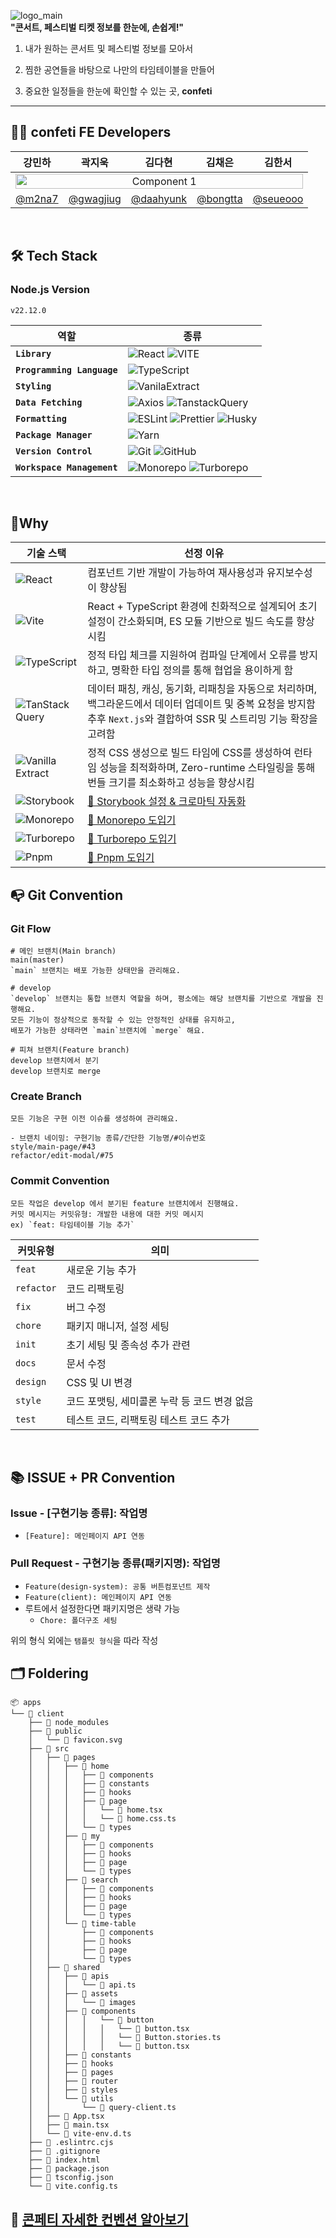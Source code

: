 ![logo_main](https://github.com/user-attachments/assets/f010308f-2774-418a-947e-ebef95f691da)
<br/> <strong> "콘서트, 페스티벌 티켓 정보를 한눈에, 손쉽게!"</strong>

1. 내가 원하는 콘서트 및 페스티벌 정보를 모아서

2. 찜한 공연들을 바탕으로 나만의 타임테이블을 만들어

3. 중요한 일정들을 한눈에 확인할 수 있는 곳, **confeti**

---

<h2>🏴‍☠️ confeti FE Developers</h2>
<div align="center">
</div>
<div align="center">
  <table>
    <thead>
      <tr>
        <th>강민하</th>
        <th>곽지욱</th>
        <th>김다현</th>
        <th>김채은</th>
        <th>김한서</th>
      </tr>
    </thead>
    <tbody>
      <tr align="center">
        <td colspan="5">
          <img 
            src="https://github.com/user-attachments/assets/d10d6901-6cb9-4c15-940c-25fb01fd685d" 
            alt="Component 1" 
            style="width: 100%; height: auto;"
          />
        </td>
      </tr>
      <tr align="center">
        <td>
          <a href="https://github.com/m2na7" target="_blank">@m2na7</a>
        </td>
        <td>
          <a href="https://github.com/gwagjiug" target="_blank">@gwagjiug</a>
        </td>
        <td>
          <a href="https://github.com/daahyunk" target="_blank">@daahyunk</a>
        </td>
        <td>
          <a href="https://github.com/bongtta" target="_blank">@bongtta</a>
        </td>
        <td>
          <a href="https://github.com/seueooo" target="_blank">@seueooo</a>
        </td>
      </tr>
    </tbody>
  </table>
</div>

<br />

## 🛠️ Tech Stack

### Node.js Version

`v22.12.0`

| 역할                       | 종류                                                                                                                                                                                                                                                                                                                    |
| -------------------------- | ----------------------------------------------------------------------------------------------------------------------------------------------------------------------------------------------------------------------------------------------------------------------------------------------------------------------- |
| **`Library`**              | ![React](https://img.shields.io/badge/React-61DAFB?style=for-the-badge&logo=React&logoColor=white) ![VITE](https://img.shields.io/badge/VITE-646CFF?style=for-the-badge&logo=Vite&logoColor=white)                                                                                                                      |
| **`Programming Language`** | ![TypeScript](https://img.shields.io/badge/TypeScript-3178C6.svg?style=for-the-badge&logo=TypeScript&logoColor=white)                                                                                                                                                                                                   |
| **`Styling`**              | ![VanilaExtract](https://img.shields.io/badge/VanilaExtract-%2399F2D9?style=for-the-badge&logo=VanilaExtract&logoColor=white)                                                                                                                                                                                           |
| **`Data Fetching`**        | ![Axios](https://img.shields.io/badge/Axios-5A29E4?style=for-the-badge&logo=Axios&logoColor=white) ![TanstackQuery](https://img.shields.io/badge/TanstackQuery-FF4154?style=for-the-badge&logo=ReactQuery&logoColor=white)                                                                                              |
| **`Formatting`**           | ![ESLint](https://img.shields.io/badge/ESLint-4B3263?style=for-the-badge&logo=eslint&logoColor=white) ![Prettier](https://img.shields.io/badge/Prettier-F7B93E?style=for-the-badge&logo=prettier&logoColor=white) ![Husky](https://img.shields.io/badge/husky-%23025E73?style=for-the-badge&logo=husky&logoColor=white) |
| **`Package Manager`**      | ![Yarn](https://img.shields.io/badge/pnpm-%23F29F05?style=for-the-badge&logo=pnpm&logoColor=white)                                                                                                                                                                                                                      |
| **`Version Control`**      | ![Git](https://img.shields.io/badge/git-%23F05033.svg?style=for-the-badge&logo=git&logoColor=white) ![GitHub](https://img.shields.io/badge/github-%23121011.svg?style=for-the-badge&logo=github&logoColor=white)                                                                                                        |
| **`Workspace Management`** | ![Monorepo](https://img.shields.io/badge/Monorepo-%23009688?style=for-the-badge&logoColor=white) ![Turborepo](https://img.shields.io/badge/Turborepo-%23007ACC?style=for-the-badge&logo=Turborepo&logoColor=white)                                                                                                      |

<br />


## 🤔Why

| 기술 스택         | 선정 이유 |
|------------------|-----------------------------------------------------------------------------------------------------------------------------------|
| ![React](https://img.shields.io/badge/React-61DAFB?logo=react&logoColor=white&style=for-the-badge) | 컴포넌트 기반 개발이 가능하여 재사용성과 유지보수성이 향상됨 |
| ![Vite](https://img.shields.io/badge/Vite-646CFF?logo=vite&logoColor=white&style=for-the-badge) | React + TypeScript 환경에 친화적으로 설계되어 초기 설정이 간소화되며, ES 모듈 기반으로 빌드 속도를 향상시킴 |
| ![TypeScript](https://img.shields.io/badge/TypeScript-3178C6?logo=typescript&logoColor=white&style=for-the-badge) | 정적 타입 체크를 지원하여 컴파일 단계에서 오류를 방지하고, 명확한 타입 정의를 통해 협업을 용이하게 함 |
| ![TanStack Query](https://img.shields.io/badge/TanStack%20Query-FF4154?logo=reactquery&logoColor=white&style=for-the-badge) | 데이터 패칭, 캐싱, 동기화, 리패칭을 자동으로 처리하며, 백그라운드에서 데이터 업데이트 및 중복 요청을 방지함<br>추후 `Next.js`와 결합하여 SSR 및 스트리밍 기능 확장을 고려함 |
| ![Vanilla Extract](https://img.shields.io/badge/Vanilla%20Extract-DD8A42?style=for-the-badge) | 정적 CSS 생성으로 빌드 타임에 CSS를 생성하여 런타임 성능을 최적화하며, Zero-runtime 스타일링을 통해 번들 크기를 최소화하고 성능을 향상시킴 |
| ![Storybook](https://img.shields.io/badge/Storybook-FF4785?logo=storybook&logoColor=white&style=for-the-badge) |[🔗 Storybook 설정 & 크로마틱 자동화](https://velog.io/@hehem/StoryBook-%EC%B4%88%EA%B8%B0-%EC%84%B8%ED%8C%85%EA%B3%BC-%EC%8A%A4%ED%86%A0%EB%A6%AC-%EC%9E%91%EC%84%B1-%ED%81%AC%EB%A1%9C%EB%A7%88%ED%8B%B1-%EB%B0%B0%ED%8F%AC-%EC%9E%90%EB%8F%99%ED%99%94%EA%B9%8C%EC%A7%80) |
| ![Monorepo](https://img.shields.io/badge/Monorepo-000000?style=for-the-badge) | [🔗 Monorepo 도입기](https://velog.io/@m2na/Turborepo-Pnpm-%EC%9D%84-%EC%9D%B4%EC%9A%A9%ED%95%9C-%EB%AA%A8%EB%85%B8%EB%A0%88%ED%8F%AC-%EB%8F%84%EC%9E%85%EA%B8%B0) |
| ![Turborepo](https://img.shields.io/badge/Turborepo-EC4A3F?style=for-the-badge) | [🔗 Turborepo 도입기](https://velog.io/@m2na/Turborepo-Pnpm-%EC%9D%84-%EC%9D%B4%EC%9A%A9%ED%95%9C-%EB%AA%A8%EB%85%B8%EB%A0%88%ED%8F%AC-%EB%8F%84%EC%9E%85%EA%B8%B0) |
| ![Pnpm](https://img.shields.io/badge/Pnpm-F69220?logo=pnpm&logoColor=white&style=for-the-badge) | [🔗 Pnpm 도입기](https://velog.io/@m2na/Turborepo-Pnpm-%EC%9D%84-%EC%9D%B4%EC%9A%A9%ED%95%9C-%EB%AA%A8%EB%85%B8%EB%A0%88%ED%8F%AC-%EB%8F%84%EC%9E%85%EA%B8%B0) |



## 📭 Git Convention

### Git Flow

```
# 메인 브랜치(Main branch)
main(master)
`main` 브랜치는 배포 가능한 상태만을 관리해요.

# develop
`develop` 브랜치는 통합 브랜치 역할을 하며, 평소에는 해당 브랜치를 기반으로 개발을 진행해요.
모든 기능이 정상적으로 동작할 수 있는 안정적인 상태를 유지하고,
배포가 가능한 상태라면 `main`브랜치에 `merge` 해요.

# 피쳐 브랜치(Feature branch)
develop 브랜치에서 분기
develop 브랜치로 merge
```

### Create Branch

```
모든 기능은 구현 이전 이슈를 생성하여 관리해요.

- 브랜치 네이밍: 구현기능 종류/간단한 기능명/#이슈번호
style/main-page/#43
refactor/edit-modal/#75
```

### Commit Convention

```
모든 작업은 develop 에서 분기된 feature 브랜치에서 진행해요.
커밋 메시지는 커밋유형: 개발한 내용에 대한 커밋 메시지
ex) `feat: 타임테이블 기능 추가`
```

| 커밋유형   | 의미                                         |
| ---------- | -------------------------------------------- |
| `feat`     | 새로운 기능 추가                             |
| `refactor` | 코드 리팩토링                                |
| `fix`      | 버그 수정                                    |
| `chore`    | 패키지 매니저, 설정 세팅                     |
| `init`     | 초기 세팅 및 종속성 추가 관련                |
| `docs`     | 문서 수정                                    |
| `design`   | CSS 및 UI 변경                               |
| `style`    | 코드 포맷팅, 세미콜론 누락 등 코드 변경 없음 |
| `test`     | 테스트 코드, 리팩토링 테스트 코드 추가       |

<br />

## 📚 ISSUE + PR Convention

### Issue - [구현기능 종류]: 작업명

- `[Feature]: 메인페이지 API 연동`

### Pull Request - 구현기능 종류(패키지명): 작업명

- `Feature(design-system): 공통 버튼컴포넌트 제작`
- `Feature(client): 메인페이지 API 연동`
- 루트에서 설정한다면 패키지명은 생략 가능
  - `Chore: 폴더구조 세팅`

위의 형식 외에는 `탬플릿 형식`을 따라 작성

## 🗂️ Foldering

```
📦 apps
└── 📂 client
    ├── 📂 node_modules
    ├── 📂 public
    │   └── 📜 favicon.svg
    ├── 📂 src
    │   ├── 📂 pages
    │   │   ├── 📂 home
    │   │   │   ├── 📂 components
    │   │   │   ├── 📂 constants
    │   │   │   ├── 📂 hooks
    │   │   │   ├── 📂 page
    │   │   │   │   └── 📜 home.tsx
    │   │   │   │   └── 📜 home.css.ts
    │   │   │   └── 📂 types
    │   │   ├── 📂 my
    │   │   │   ├── 📂 components
    │   │   │   ├── 📂 hooks
    │   │   │   ├── 📂 page
    │   │   │   └── 📂 types
    │   │   ├── 📂 search
    │   │   │   ├── 📂 components
    │   │   │   ├── 📂 hooks
    │   │   │   ├── 📂 page
    │   │   │   └── 📂 types
    │   │   └── 📂 time-table
    │   │       ├── 📂 components
    │   │       ├── 📂 hooks
    │   │       ├── 📂 page
    │   │       └── 📂 types
    │   ├── 📂 shared
    │   │   ├── 📂 apis
    │   │   │   └── 📜 api.ts
    │   │   ├── 📂 assets
    │   │   │   └── 📂 images
    │   │   ├── 📂 components
    │   │   │   │   └── 📂 button
    │   │   │   │   │   └── 📜 button.tsx
    │   │   │   │   │   └── 📜 Button.stories.ts
    │   │   │   │   │   └── 📜 button.tsx
    │   │   ├── 📂 constants
    │   │   ├── 📂 hooks
    │   │   ├── 📂 pages
    │   │   ├── 📂 router
    │   │   ├── 📂 styles
    │   │   └── 📂 utils
    │   │       └── 📜 query-client.ts
    │   ├── 📜 App.tsx
    │   ├── 📜 main.tsx
    │   └── 📜 vite-env.d.ts
    ├── 📜 .eslintrc.cjs
    ├── 📜 .gitignore
    ├── 📜 index.html
    ├── 📜 package.json
    ├── 📜 tsconfig.json
    └── 📜 vite.config.ts

```
## 🎸 [콘페티 자세한 컨벤션 알아보기](https://wonderful-celestite-e3c.notion.site/16d210e281b08084846ad4a71d6866a3)
